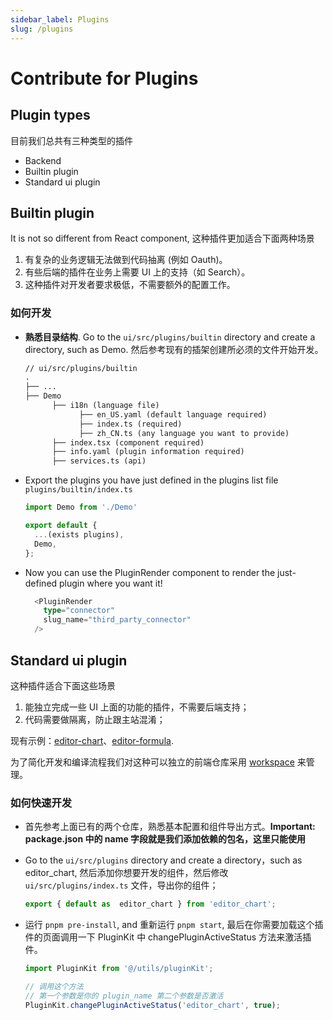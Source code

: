 ```yaml
---
sidebar_label: Plugins
slug: /plugins
---
```


# Contribute for Plugins

## Plugin types

目前我们总共有三种类型的插件

- Backend
- Builtin plugin
- Standard ui plugin

## Builtin plugin

It is not so different from React component, 这种插件更加适合下面两种场景

1. 有复杂的业务逻辑无法做到代码抽离 (例如 Oauth)。
2. 有些后端的插件在业务上需要 UI 上的支持（如 Search）。
3. 这种插件对开发者要求极低，不需要额外的配置工作。

### 如何开发

- **熟悉目录结构**. Go to the `ui/src/plugins/builtin` directory and create a directory, such as Demo. 然后参考现有的插架创建所必须的文件开始开发。

  ```txt
  // ui/src/plugins/builtin
  .
  ├── ...
  ├── Demo
        ├── i18n (language file)
              ├── en_US.yaml (default language required)
              ├── index.ts (required)
              ├── zh_CN.ts (any language you want to provide)
        ├── index.tsx (component required)
        ├── info.yaml (plugin information required)
        ├── services.ts (api)
  ```

- Export the plugins you have just defined in the plugins list file `plugins/builtin/index.ts`

  ```ts
  import Demo from './Demo'

  export default {
    ...(exists plugins),
    Demo,
  };
  ```

- Now you can use the PluginRender component to render the just-defined plugin where you want it!

  ```ts
    <PluginRender
      type="connector"
      slug_name="third_party_connector"
    />
  ```

## Standard ui plugin

这种插件适合下面这些场景

1. 能独立完成一些 UI 上面的功能的插件，不需要后端支持；
2. 代码需要做隔离，防止跟主站混淆；

现有示例：[editor-chart](https://github.com/apache/incubator-answer-plugins/blob/main/editor-chart)、[editor-formula](https://github.com/apache/incubator-answer-plugins/tree/main/editor-formula). 

为了简化开发和编译流程我们对这种可以独立的前端仓库采用 [workspace](https://pnpm.io/next/workspaces) 来管理。

### 如何快速开发

- 首先参考上面已有的两个仓库，熟悉基本配置和组件导出方式。**Important: package.json 中的 name 字段就是我们添加依赖的包名，这里只能使用**
- Go to the `ui/src/plugins` directory and create a directory，such as editor_chart, 然后添加你想要开发的组件，然后修改  `ui/src/plugins/index.ts` 文件，导出你的组件；

  ```ts
  export { default as  editor_chart } from 'editor_chart';
  ```

- 运行 `pnpm pre-install`, and 重新运行 `pnpm start`, 最后在你需要加载这个插件的页面调用一下 PluginKit 中 changePluginActiveStatus 方法来激活插件。

  ```ts
  import PluginKit from '@/utils/pluginKit';

  // 调用这个方法
  // 第一个参数是你的 plugin_name 第二个参数是否激活
  PluginKit.changePluginActiveStatus('editor_chart', true);
  ```
